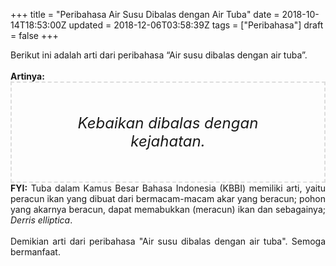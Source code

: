 +++
title = "Peribahasa Air Susu Dibalas dengan Air Tuba"
date = 2018-10-14T18:53:00Z
updated = 2018-12-06T03:58:39Z
tags = ["Peribahasa"]
draft = false
+++

<div dir="ltr" style="text-align: left;" trbidi="on"><div style="text-align: justify;">Berikut ini adalah arti dari peribahasa “Air susu dibalas dengan air tuba”.</div><br /><div style="text-align: justify;"><b>Artinya:</b></div><div style="border: 2px dashed #ddd; font-size: 24px; height: auto; margin: 0 auto; padding: 50px; text-align: center; width: auto;"><i>Kebaikan dibalas dengan kejahatan.</i></div><div style="text-align: justify;"><b>FYI:</b> Tuba dalam Kamus Besar Bahasa Indonesia (KBBI) memiliki arti, yaitu peracun ikan yang dibuat dari bermacam-macam akar yang beracun; pohon yang akarnya beracun, dapat memabukkan (meracun) ikan dan sebagainya; <i>Derris elliptica</i>.</div><div style="text-align: justify;"><br /></div><div style="text-align: justify;">Demikian arti dari peribahasa "Air susu dibalas dengan air tuba". Semoga bermanfaat.</div></div>
